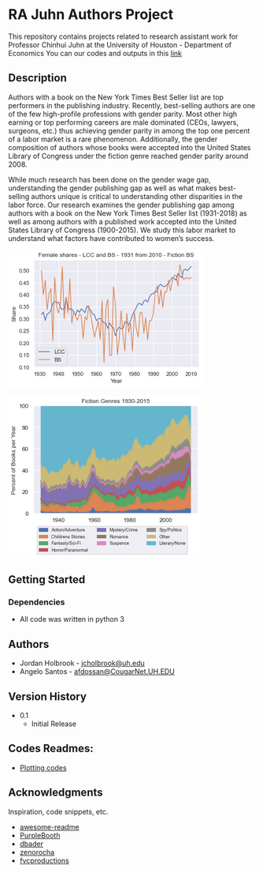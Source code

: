 # RA Juhn Authors Project

This repository contains projects related to research assistant work for Professor Chinhui Juhn at the University of Houston - Department of Economics
You can our codes and outputs in this [link](https://angelosant0s.github.io/authors-project/intro.html)
## Description

Authors with a book on the New York Times Best Seller list are top performers in the publishing industry. Recently, best-selling authors are one of the few high-profile professions with gender parity. Most other high earning or top performing careers are male dominated (CEOs, lawyers, surgeons, etc.) thus achieving gender parity in among the top one percent of a labor market is a rare phenomenon. Additionally, the gender composition of authors whose books were accepted into the United States Library of Congress under the fiction genre reached gender parity around 2008. 

While much research has been done on the gender wage gap, understanding the gender publishing gap as well as what makes best-selling authors unique is critical to understanding other disparities in the labor force. Our research examines the gender publishing gap among authors with a book on the New York Times Best Seller list (1931-2018) as well as among authors with a published work accepted into the United States Library of Congress (1900-2015). We study this labor market to understand what factors have contributed to women’s success.

  ![alt text](images/LCC_BS_31-10_FIC.png)

   



   ![alt text](images/Fiction_Genre_Combined_Without_Missings.png)




## Getting Started

### Dependencies

* All code was written in python 3 



## Authors

* Jordan Holbrook - jcholbrook@uh.edu
* Angelo Santos - afdossan@CougarNet.UH.EDU


## Version History

* 0.1
    * Initial Release

## Codes Readmes:
* [Plotting codes](/codes/plots/shares/README.md)

## Acknowledgments

Inspiration, code snippets, etc.
* [awesome-readme](https://github.com/matiassingers/awesome-readme)
* [PurpleBooth](https://gist.github.com/PurpleBooth/109311bb0361f32d87a2)
* [dbader](https://github.com/dbader/readme-template)
* [zenorocha](https://gist.github.com/zenorocha/4526327)
* [fvcproductions](https://gist.github.com/fvcproductions/1bfc2d4aecb01a834b46)
